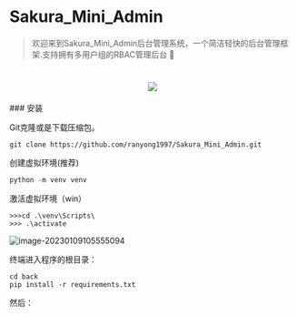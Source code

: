 # Sakura_Mini_Admin
> 欢迎来到Sakura_Mini_Admin后台管理系统，一个简洁轻快的后台管理框架.支持拥有多用户组的RBAC管理后台 🚀
<h1 align="center">
    <a>
        <img src="https://readme-typing-svg.herokuapp.com?color=%2336BCF7&lines=春暖花开，百事可乐.;console.log(%22Hello%EF%BC%8CRanyong%22)">  
    </a>
</h1>
### 安装

Git克隆或是下载压缩包。

```git
git clone https://github.com/ranyong1997/Sakura_Mini_Admin.git
```

创建虚拟环境(推荐)

```python
python -m venv venv
```

激活虚拟环境（win）

```shell
>>>cd .\venv\Scripts\
>>> .\activate
```

![image-20230109105555094](https://cdn.jsdelivr.net/gh/ranyong1997/image_collect@main/img/202301091056655.png)

终端进入程序的根目录：

```
cd back
pip install -r requirements.txt
```

然后：
